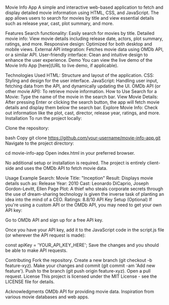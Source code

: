 Movie Info App
A simple and interactive web-based application to fetch and display detailed movie information using HTML, CSS, and JavaScript. The app allows users to search for movies by title and view essential details such as release year, cast, plot summary, and more.

Features
Search functionality: Easily search for movies by title.
Detailed movie info: View movie details including release date, actors, plot summary, ratings, and more.
Responsive design: Optimized for both desktop and mobile views.
External API integration: Fetches movie data using OMDb API, or a similar API.
User-friendly interface: Clean and intuitive design to enhance the user experience.
Demo
You can view the live demo of the Movie Info App [here](URL to live demo, if applicable).

Technologies Used
HTML: Structure and layout of the application.
CSS: Styling and design for the user interface.
JavaScript: Handling user input, fetching data from the API, and dynamically updating the UI.
OMDb API (or other movie API): To retrieve movie information.
How to Use
Search for a Movie: Type the name of the movie in the search bar.
View Movie Details: After pressing Enter or clicking the search button, the app will fetch movie details and display them below the search bar.
Explore Movie Info: Check out information like the plot, cast, director, release year, ratings, and more.
Installation
To run the project locally:

Clone the repository:

bash
Copy
git clone https://github.com/your-username/movie-info-app.git
Navigate to the project directory:

cd movie-info-app
Open index.html in your preferred browser.

No additional setup or installation is required. The project is entirely client-side and uses the OMDb API to fetch movie data.

Usage
Example Search:
Movie Title: "Inception"
Result: Displays movie details such as:
Release Year: 2010
Cast: Leonardo DiCaprio, Joseph Gordon-Levitt, Ellen Page
Plot: A thief who steals corporate secrets through the use of dream-sharing technology is given the inverse task of planting an idea into the mind of a CEO.
Ratings: 8.8/10
API Key Setup (Optional)
If you're using a custom API or the OMDb API, you may need to get your own API key:

Go to OMDb API and sign up for a free API key.

Once you have your API key, add it to the JavaScript code in the script.js file (or wherever the API request is made):

const apiKey = 'YOUR_API_KEY_HERE';
Save the changes and you should be able to make API requests.

Contributing
Fork the repository.
Create a new branch (git checkout -b feature-xyz).
Make your changes and commit (git commit -am 'Add new feature').
Push to the branch (git push origin feature-xyz).
Open a pull request.
License
This project is licensed under the MIT License - see the LICENSE file for details.

Acknowledgments
OMDb API for providing movie data.
Inspiration from various movie databases and web apps.

